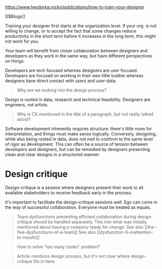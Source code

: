 https://www.heydorka.rocks/publications/how-to-train-your-designer

[[$Blogs]]

Training your designer first starts at the organization level. If your org. is not willing to change, or to accept the fact that some changes reduce productivity in the short term before it increases in the long term, this might not work for you.

Your team will benefit from closer collaboration between designers and developers as they work in the same way, but have different perspectives on things.

Developers are tech focused whereas designers are user focused. Developers are focused on working in their own little bubble whereas designers have direct contact with users and user-data.

> Why are we looking into the design process?

Design is rooted in data, research and technical feasibility. Designers are engineers, not artists.

> Why is CX mentioned in the title of a paragraph, but not really talked about?

Software development inherently requires structure: there's little room for interpretation, and things must make sense logically. Conversely, designing, while also being rooted in data, does not ned to conform to the same level of rigor as development. This can often be a source of tension between developers and designers, but can be remedied by designers presenting clean and clear designs in a structured manner.

# Design critique

Design-critique is a session where designers present their work to all available stakeholders to receive feedback early in the process.

It's important to facilitate the design-critique sessions well. Ego can come in the way of successful collaboration. Everyone must be treated as equals.

> Team dysfunctions preventing efficient collaboration during design-critique should be handled separately. Ties into what was initially mentioned about having a company ready for change.
> See also [[the -five-dysfunctions-of-a-team]]
> See also [[dysfunction-5-inattention-to-results]]

> How to solve "too many cooks" problem?

> Article mentions design process, but it's not clear where design-critique fits in here.


